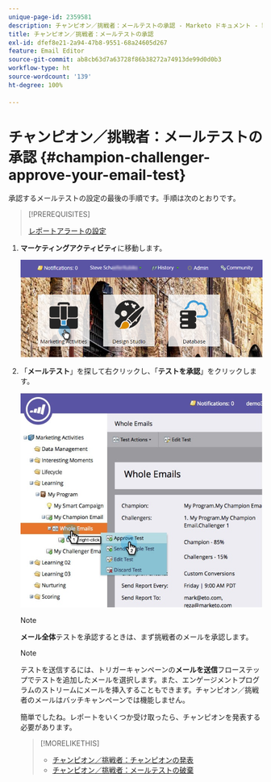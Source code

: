 ```yaml
---
unique-page-id: 2359581
description: チャンピオン／挑戦者：メールテストの承認 - Marketo ドキュメント - 製品ドキュメント
title: チャンピオン／挑戦者：メールテストの承認
exl-id: dfef8e21-2a94-47b8-9551-68a24605d267
feature: Email Editor
source-git-commit: ab8cb63d7a63728f86b38272a74913de99d0d0b3
workflow-type: ht
source-wordcount: '139'
ht-degree: 100%

---
```


# チャンピオン／挑戦者：メールテストの承認 {#champion-challenger-approve-your-email-test}

承認するメールテストの設定の最後の手順です。手順は次のとおりです。

>[!PREREQUISITES]
>
>[レポートアラートの設定](/help/marketo/product-docs/email-marketing/general/functions-in-the-editor/email-tests-champion-challenger/champion-challenger-analytics.md#configure-report-alerts)

1. **マーケティングアクティビティ**&#x200B;に移動します。

   ![](assets/login-marketing-activities-1.png)

1. 「**メールテスト**」を探して右クリックし、「**テストを承認**」をクリックします。

   ![](assets/champion3.jpg)

   >[!NOTE]
   >
   >**メール全体**&#x200B;テストを承認するときは、まず挑戦者のメールを承認します。

   >[!NOTE]
   >
   >テストを送信するには、トリガーキャンペーンの&#x200B;**メールを送信**&#x200B;フローステップでテストを追加したメールを選択します。また、エンゲージメントプログラムのストリームにメールを挿入することもできます。チャンピオン／挑戦者のメールはバッチキャンペーンでは機能しません。

   簡単でしたね。レポートをいくつか受け取ったら、チャンピオンを発表する必要があります。

   >[!MORELIKETHIS]
   >
   >* [チャンピオン／挑戦者：チャンピオンの発表](/help/marketo/product-docs/email-marketing/general/functions-in-the-editor/email-tests-champion-challenger/champion-challenger-declare-a-champion.md)
   >* [チャンピオン／挑戦者：メールテストの破棄](/help/marketo/product-docs/email-marketing/general/functions-in-the-editor/email-tests-champion-challenger/champion-challenger-discard-an-email-test.md)
